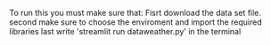 To run this you must make sure that:
Fisrt download the data set file.
second make sure to choose the enviroment and import the required libraries
last write 'streamlit run dataweather.py' in the terminal
